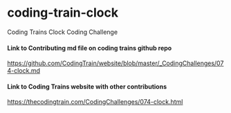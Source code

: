 # coding-train-clock
Coding Trains Clock Coding Challenge

#### Link to Contributing md file on coding trains github repo
https://github.com/CodingTrain/website/blob/master/_CodingChallenges/074-clock.md

#### Link to Coding Trains website with other contributions
https://thecodingtrain.com/CodingChallenges/074-clock.html